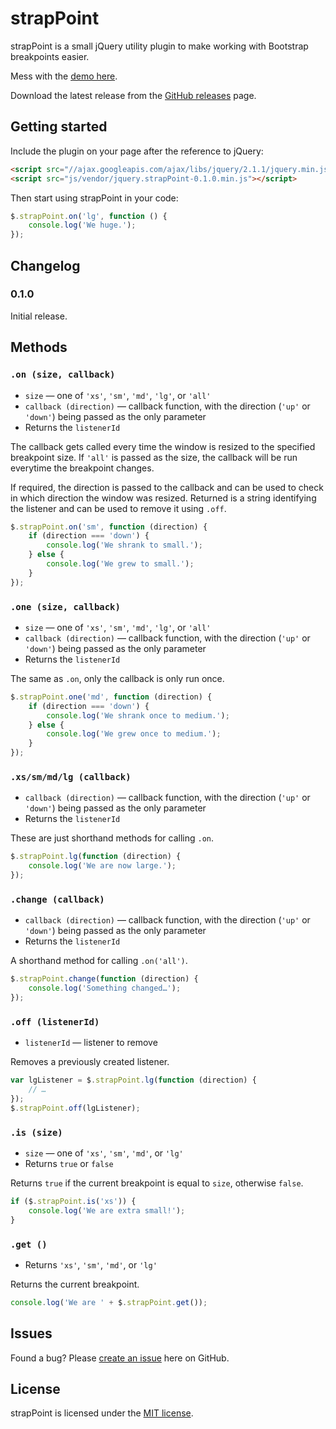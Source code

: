 # strapPoint

strapPoint is a small jQuery utility plugin to make working with Bootstrap breakpoints easier.

Mess with the [demo here](https://dannynimmo.github.io/strapPoint).

Download the latest release from the [GitHub releases](https://github.com/dannynimmo/strapPoint/releases) page.

## Getting started

Include the plugin on your page after the reference to jQuery:

```html
<script src="//ajax.googleapis.com/ajax/libs/jquery/2.1.1/jquery.min.js"></script>
<script src="js/vendor/jquery.strapPoint-0.1.0.min.js"></script>
```

Then start using strapPoint in your code:

```javascript
$.strapPoint.on('lg', function () {
    console.log('We huge.');
});
```



## Changelog


### 0.1.0

Initial release.



## Methods


### `.on (size, callback)`

* `size` — one of `'xs'`, `'sm'`, `'md'`, `'lg'`, or `'all'`
* `callback (direction)` — callback function, with the direction (`'up'` or `'down'`) being passed as the only parameter
* Returns the `listenerId`

The callback gets called every time the window is resized to the specified breakpoint size. If `'all'` is passed as the size, the callback will be run everytime the breakpoint changes.

If required, the direction is passed to the callback and can be used to check in which direction the window was resized. Returned is a string identifying the listener and can be used to remove it using `.off`.

```javascript
$.strapPoint.on('sm', function (direction) {
    if (direction === 'down') {
        console.log('We shrank to small.');
    } else {
        console.log('We grew to small.');
    }
});
```


### `.one (size, callback)`

* `size` — one of `'xs'`, `'sm'`, `'md'`, `'lg'`, or `'all'`
* `callback (direction)` — callback function, with the direction (`'up'` or `'down'`) being passed as the only parameter
* Returns the `listenerId`

The same as `.on`, only the callback is only run once.

```javascript
$.strapPoint.one('md', function (direction) {
    if (direction === 'down') {
        console.log('We shrank once to medium.');
    } else {
        console.log('We grew once to medium.');
    }
});
```


### `.xs/sm/md/lg (callback)`

* `callback (direction)` — callback function, with the direction (`'up'` or `'down'`) being passed as the only parameter
* Returns the `listenerId`

These are just shorthand methods for calling `.on`.

```javascript
$.strapPoint.lg(function (direction) {
    console.log('We are now large.');
});
```


### `.change (callback)`

* `callback (direction)` — callback function, with the direction (`'up'` or `'down'`) being passed as the only parameter
* Returns the `listenerId`

A shorthand method for calling `.on('all')`.

```javascript
$.strapPoint.change(function (direction) {
    console.log('Something changed…');
});
```


### `.off (listenerId)`

* `listenerId` — listener to remove

Removes a previously created listener.

```javascript
var lgListener = $.strapPoint.lg(function (direction) {
    // …
});
$.strapPoint.off(lgListener);
```


### `.is (size)`

* `size` — one of `'xs'`, `'sm'`, `'md'`, or `'lg'`
* Returns `true` or `false`

Returns `true` if the current breakpoint is equal to `size`, otherwise `false`.

```javascript
if ($.strapPoint.is('xs')) {
    console.log('We are extra small!');
}
```


### `.get ()`

* Returns `'xs'`, `'sm'`, `'md'`, or `'lg'`

Returns the current breakpoint.

```javascript
console.log('We are ' + $.strapPoint.get());
```



## Issues

Found a bug? Please [create an issue](https://github.com/dannynimmo/strapPoint/issues/new) here on GitHub.



## License

strapPoint is licensed under the [MIT license](https://github.com/dannynimmo/strapPoint/blob/master/LICENSE).

